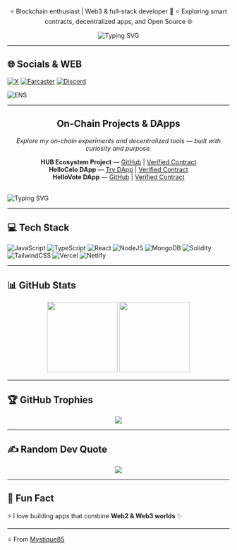 <!-- Static text in one line -->
<p align="center">
⭐ Blockchain enthusiast | Web3 & full-stack developer 🌱 ⭐ Exploring smart contracts, decentralized apps, and Open Source 🌐
</p>

<!-- Typing effect for welcome message -->
<p align="center">
  <img src="https://readme-typing-svg.herokuapp.com?font=Courier+Prime&weight=700&size=28&pause=800&color=FFFFFF&center=true&vCenter=true&width=700&lines=Welcome+to+my+GitHub+profile!" alt="Typing SVG" />
</p>

---

## 🌐 Socials & WEB

[![X](https://img.shields.io/badge/Twitter-%231DA1F2.svg?logo=Twitter&logoColor=white)](https://x.com/AirdropsXPay)
[![Farcaster](https://img.shields.io/badge/Farcaster-7B3FE4?logo=farcaster&logoColor=white)](https://farcaster.xyz/mysticpol.eth)
[![Discord](https://img.shields.io/badge/Discord-%235865F2.svg?logo=discord&logoColor=white)](https://discord.gg/6sMKzMMH8J)

![ENS](https://img.shields.io/badge/ENS-mysticpol.eth-blue?logo=ethereum)

---

<h2 align="center">On-Chain Projects & DApps</h2>

<p align="center">
  <em>Explore my on-chain experiments and decentralized tools — built with curiosity and purpose.</em>
</p>

<div align="center">
  <ul style="list-style: none; padding: 0;">
    <li>
      <strong>HUB Ecosystem Project</strong> — <a href="https://github.com/Mystique85/HUB-Ecosystem-Project">GitHub</a> | <a href="https://basescan.org/address/0x58EFDe38eF2B12392BFB3dc4E503493C46636B3E">Verified Contract</a>
    </li>
    <li>
      <strong>HelloCelo DApp</strong> — <a href="https://mystique85.github.io/HelloCelo/">Try DApp</a> | <a href="https://celo.blockscout.com/address/0x88Fd392bC4d948DaD1d27B73cad89fF34507EA9B?tab=contract">Verified Contract</a>
    </li>
    <li>
      <strong>HelloVote DApp</strong> — <a href="https://github.com/Mystique85/hello-vote">GitHub</a> | <a href="https://celoscan.io/address/0xd12B01c658c4B563ACaDfC84997ea8270afdDd64#code">Verified Contract</a>
    </li>
    <!-- Add new projects here -->
  </ul>
</div>


<br/>

<img src="https://readme-typing-svg.herokuapp.com?font=Courier+Prime&weight=700&size=24&pause=800&color=FFFFFF&center=true&vCenter=true&width=700&lines=You+can+help+build+activity+on+Base+%26+Celo!" alt="Typing SVG" />

---

## 💻 Tech Stack

![JavaScript](https://img.shields.io/badge/javascript-%23323330.svg?style=for-the-badge&logo=javascript&logoColor=%23F7DF1E)
![TypeScript](https://img.shields.io/badge/typescript-%23007ACC.svg?style=for-the-badge&logo=typescript&logoColor=white)
![React](https://img.shields.io/badge/react-%2320232a.svg?style=for-the-badge&logo=react&logoColor=%2361DAFB)
![NodeJS](https://img.shields.io/badge/node.js-6DA55F?style=for-the-badge&logo=node.js&logoColor=white)
![MongoDB](https://img.shields.io/badge/MongoDB-%234ea94b.svg?style=for-the-badge&logo=mongodb&logoColor=white)
![Solidity](https://img.shields.io/badge/Solidity-%23363636.svg?style=for-the-badge&logo=solidity&logoColor=white)
![TailwindCSS](https://img.shields.io/badge/tailwindcss-%2338B2AC.svg?style=for-the-badge&logo=tailwind-css&logoColor=white)
![Vercel](https://img.shields.io/badge/vercel-%23000000.svg?style=for-the-badge&logo=vercel&logoColor=white)
![Netlify](https://img.shields.io/badge/netlify-%2300C7B7.svg?style=for-the-badge&logo=netlify&logoColor=white)

---

## 📊 GitHub Stats

<p align="center">
  <img src="https://github-readme-stats.vercel.app/api?username=Mystique85&theme=radical&hide_border=false&include_all_commits=true&count_private=true" height="160" />
  <img src="https://github-readme-streak-stats.herokuapp.com/?user=Mystique85&theme=radical&hide_border=false" height="160" />
</p>

---

## 🏆 GitHub Trophies

<p align="center">
  <img src="https://github-profile-trophy.vercel.app/?username=Mystique85&theme=radical&no-frame=false&no-bg=true&margin-w=4" />
</p>

---

## ✍️ Random Dev Quote

<p align="center">
  <img src="https://quotes-github-readme.vercel.app/api?type=horizontal&theme=radical" />
</p>

---

## 🔗 Fun Fact

⚡ I love building apps that combine **Web2 & Web3 worlds** ✨

---

⭐️ From [Mystique85](https://github.com/Mystique85)
